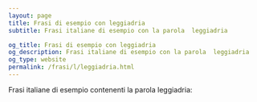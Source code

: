 ```yaml
---
layout: page
title: Frasi di esempio con leggiadria 
subtitle: Frasi italiane di esempio con la parola  leggiadria

og_title: Frasi di esempio con leggiadria 
og_description: Frasi italiane di esempio con la parola  leggiadria
og_type: website
permalink: /frasi/l/leggiadria.html
---
```


Frasi italiane di esempio contenenti la parola leggiadria:


